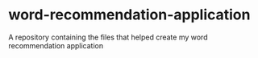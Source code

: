 # word-recommendation-application
A repository containing the files that helped create my word recommendation application

